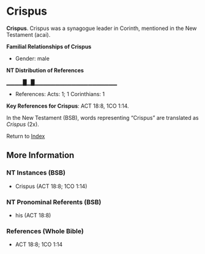 # Crispus
**Crispus**. 
Crispus was a synagogue leader in Corinth, mentioned in the New Testament (acai). 




**Familial Relationships of Crispus**


* Gender: male


**NT Distribution of References**

▁▁▁▁█▁█▁▁▁▁▁▁▁▁▁▁▁▁▁▁▁▁▁▁▁▁
* References: Acts: 1; 1 Corinthians: 1



**Key References for Crispus**: 
ACT 18:8, 1CO 1:14. 




In the New Testament (BSB), words representing “Crispus” are translated as 
*Crispus* (2x). 


Return to [Index](00-Index.md)

## More Information

### NT Instances (BSB)

* Crispus (ACT 18:8; 1CO 1:14)



### NT Pronominal Referents (BSB)

* his (ACT 18:8)



### References (Whole Bible)

* ACT 18:8; 1CO 1:14



